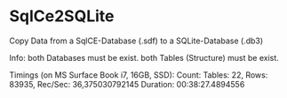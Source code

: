 # SqlCe2SQLite

Copy Data from a SqlCE-Database (.sdf) to a SQLite-Database (.db3)

Info:
both Databases must be exist.
both Tables (Structure) must be exist.

Timings (on MS Surface Book i7, 16GB, SSD):
Count: Tables: 22, Rows: 83935, Rec/Sec: 36,375030792145
Duration: 00:38:27.4894556
